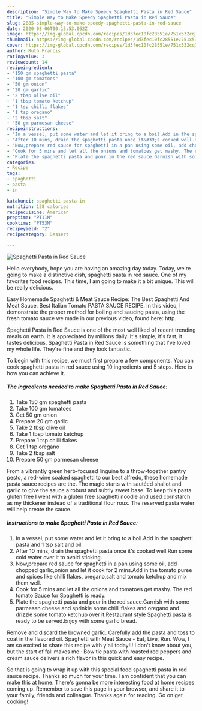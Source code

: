 ```yaml
---
description: "Simple Way to Make Speedy Spaghetti Pasta in Red Sauce"
title: "Simple Way to Make Speedy Spaghetti Pasta in Red Sauce"
slug: 2885-simple-way-to-make-speedy-spaghetti-pasta-in-red-sauce
date: 2020-08-06T00:15:53.062Z
image: https://img-global.cpcdn.com/recipes/1d3fec10fc28551e/751x532cq70/spaghetti-pasta-in-red-sauce-recipe-main-photo.jpg
thumbnail: https://img-global.cpcdn.com/recipes/1d3fec10fc28551e/751x532cq70/spaghetti-pasta-in-red-sauce-recipe-main-photo.jpg
cover: https://img-global.cpcdn.com/recipes/1d3fec10fc28551e/751x532cq70/spaghetti-pasta-in-red-sauce-recipe-main-photo.jpg
author: Ruth Francis
ratingvalue: 3
reviewcount: 14
recipeingredient:
- "150 gm spaghetti pasta"
- "100 gm tomatoes"
- "50 gm onion"
- "20 gm garlic"
- "2 tbsp olive oil"
- "1 tbsp tomato ketchup"
- "1 tsp chilli flakes"
- "1 tsp oregano"
- "2 tbsp salt"
- "50 gm parmesan cheese"
recipeinstructions:
- "In a vessel, put some water and let it bring to a boil.Add in the spaghetti pasta and 1 tsp salt and oil."
- "After 10 mins, drain the spaghetti pasta once it&#39;s cooked well.Run some cold water over it to avoid sticking."
- "Now,prepare red sauce for spaghetti in a pan using some oil, add chopped garlic,onion and let it cook for 2 mins.Add in the tomato puree and spices like chilli flakes, oregano,salt and tomato ketchup and mix them well."
- "Cook for 5 mins and let all the onions and tomatoes get mashy. The red tomato Sauce for Spaghetti is ready."
- "Plate the spaghetti pasta and pour in the red sauce.Garnish with some parmesan cheese and sprinkle some chilli flakes and oregano and drizzle some tomato ketchup over it.Restaurant style Spaghetti pasta is ready to be served.Enjoy with some garlic bread."
categories:
- Recipe
tags:
- spaghetti
- pasta
- in

katakunci: spaghetti pasta in 
nutrition: 128 calories
recipecuisine: American
preptime: "PT11M"
cooktime: "PT53M"
recipeyield: "2"
recipecategory: Dessert

---
```



![Spaghetti Pasta in Red Sauce](https://img-global.cpcdn.com/recipes/1d3fec10fc28551e/751x532cq70/spaghetti-pasta-in-red-sauce-recipe-main-photo.jpg)

Hello everybody, hope you are having an amazing day today. Today, we're going to make a distinctive dish, spaghetti pasta in red sauce. One of my favorites food recipes. This time, I am going to make it a bit unique. This will be really delicious.

Easy Homemade Spaghetti &amp; Meat Sauce Recipe: The Best Spaghetti And Meat Sauce. Best Italian Tomato PASTA SAUCE RECIPE. In this video, I demonstrate the proper method for boiling and saucing pasta, using the fresh tomato sauce we made in our previous video, found here: http.

Spaghetti Pasta in Red Sauce is one of the most well liked of recent trending meals on earth. It is appreciated by millions daily. It's simple, it's fast, it tastes delicious. Spaghetti Pasta in Red Sauce is something that I've loved my whole life. They're fine and they look fantastic.


To begin with this recipe, we must first prepare a few components. You can cook spaghetti pasta in red sauce using 10 ingredients and 5 steps. Here is how you can achieve it.

<!--inarticleads1-->

##### The ingredients needed to make Spaghetti Pasta in Red Sauce:

1. Take 150 gm spaghetti pasta
1. Take 100 gm tomatoes
1. Get 50 gm onion
1. Prepare 20 gm garlic
1. Take 2 tbsp olive oil
1. Take 1 tbsp tomato ketchup
1. Prepare 1 tsp chilli flakes
1. Get 1 tsp oregano
1. Take 2 tbsp salt
1. Prepare 50 gm parmesan cheese


From a vibrantly green herb-focused linguine to a throw-together pantry pesto, a red-wine soaked spaghetti to our best alfredo, these homemade pasta sauce recipes are the. The magic starts with sautéed shallot and garlic to give the sauce a robust and subtly sweet base. To keep this pasta gluten free I went with a gluten free spaghetti noodle and used cornstarch as my thickener instead of a traditional flour roux. The reserved pasta water will help create the sauce. 

<!--inarticleads2-->

##### Instructions to make Spaghetti Pasta in Red Sauce:

1. In a vessel, put some water and let it bring to a boil.Add in the spaghetti pasta and 1 tsp salt and oil.
1. After 10 mins, drain the spaghetti pasta once it&#39;s cooked well.Run some cold water over it to avoid sticking.
1. Now,prepare red sauce for spaghetti in a pan using some oil, add chopped garlic,onion and let it cook for 2 mins.Add in the tomato puree and spices like chilli flakes, oregano,salt and tomato ketchup and mix them well.
1. Cook for 5 mins and let all the onions and tomatoes get mashy. The red tomato Sauce for Spaghetti is ready.
1. Plate the spaghetti pasta and pour in the red sauce.Garnish with some parmesan cheese and sprinkle some chilli flakes and oregano and drizzle some tomato ketchup over it.Restaurant style Spaghetti pasta is ready to be served.Enjoy with some garlic bread.


Remove and discard the browned garlic. Carefully add the pasta and toss to coat in the flavored oil. Spaghetti with Meat Sauce - Eat, Live, Run. Wow, I am so excited to share this recipe with y&#39;all today!!! I don&#39;t know about you, but the start of fall makes me · Bow tie pasta with roasted red peppers and cream sauce delivers a rich flavor in this quick and easy recipe. 

So that is going to wrap it up with this special food spaghetti pasta in red sauce recipe. Thanks so much for your time. I am confident that you can make this at home. There's gonna be more interesting food at home recipes coming up. Remember to save this page in your browser, and share it to your family, friends and colleague. Thanks again for reading. Go on get cooking!
